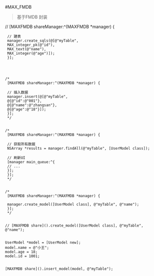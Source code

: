 #MAX_FMDB
> 基于FMDB 封装

//
[MAXFMDB shareManager:^(MAXFMDB *manager) {
     
     // 建表
     manager.create_sqls(@[@"myTable",
     MAX_integer_pk(@"id"),
     MAX_text(@"name"),
     MAX_integer(@"age")]);
     }];
     
    
    
    
    /*
     [MAXFMDB shareManager:^(MAXFMDB *manager) {
     
     // 插入数据
     manager.insert(@[@"myTable",
     @{@"id":@"001"},
     @{@"name":@"zhangsan"},
     @{@"age":@"18"}]);
     }];
     */
    
    
    /*
     [MAXFMDB shareManager:^(MAXFMDB *manager) {
     
     // 获取所有数据
     NSArray *results = manager.findAll(@"myTable", [UserModel class]);
     
     // 刷新UI
     [manager main_queue:^{
     // ...
     }];
     }];
     */
    
    
    /*
     [MAXFMDB shareManager:^(MAXFMDB *manager) {
     
     manager.create_model([UserModel class], @"myTable", @"name");
     }];
     */
    
    
    // [MAXFMDB share]().create_model([UserModel class], @"myTable", @"name");
    
    
    UserModel *model = [UserModel new];
    model.name = @"小王";
    model.age = 18;
    model.id = 1001;
    
    
    [MAXFMDB share]().insert_model(model, @"myTable");
